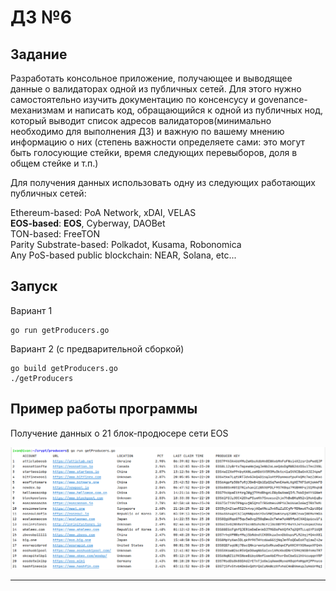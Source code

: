 # ДЗ №6

## Задание

Разработать консольное приложение, получающее и выводящее данные о валидаторах одной из публичных сетей. Для этого нужно самостоятельно изучить документацию по консенсусу и govenance-механизмам и написать код, обращающийся к одной из публичных нод, который выводит список адресов валидаторов(минимально необходимо для выполнения ДЗ) и важную по вашему мнению информацию о них (степень важности определяете сами: это могут быть голосующие стейки, время следующих перевыборов, доля в общем стейке и т.п.)
 
Для получения данных использовать одну из следующих работающих публичных сетей:

Ethereum-based: PoA Network, xDAI, VELAS   
**EOS-based**: **EOS**, Cyberway, DAOBet  
TON-based: FreeTON  
Parity Substrate-based: Polkadot, Kusama, Robonomica  
Any PoS-based public blockchain: NEAR, Solana, etc...  


## Запуск

Вариант 1

```
go run getProducers.go
```

Вариант 2 (с предварительной сборкой)

```
go build getProducers.go
./getProducers
```



## Пример работы программы

  
Получение данных о 21 блок-продюсере сети EOS
  
![example](screenshots/example1.png)  
  

  
-----------------------------------------------------------  
